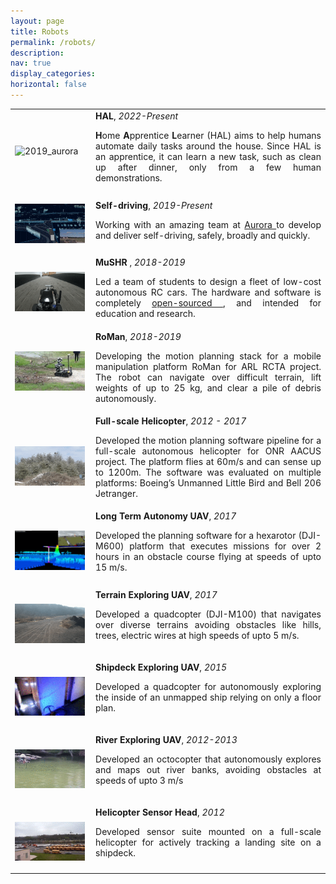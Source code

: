 ```yaml
---
layout: page
title: Robots
permalink: /robots/
description: 
nav: true
display_categories: 
horizontal: false
---
```


<table>
  <tr>
        <td style="text-align: right;">
            <p align="justify"> <img src="../assets/img/robots/2022_hal.gif" style="width:100%;" alt="2019_aurora" /> </p>
        </td>
        <td style="padding-left:2%; width:75%"><strong>HAL</strong>, <i> 2022-Present</i><br>
            <p></p>
            <p align="justify">
                 <b>H</b>ome <b>A</b>pprentice <b>L</b>earner (HAL) aims to help humans automate daily tasks around the house. Since HAL is an apprentice, it can learn a new task, such as clean up after dinner, only from a few human demonstrations.
            </p>
        </td>
  <tr>
  <tr>
        <td style="text-align: right;">
            <p align="justify"> <img src="../assets/img/robots/2021_aurora.gif" style="width:100%;" alt="2019_aurora" /> </p>
        </td>
        <td style="padding-left:2%; width:75%"><strong>Self-driving</strong>, <i> 2019-Present</i><br>
            <p></p>
            <p align="justify">
                Working with an amazing team at <a href="https://aurora.tech/" target="_blank"> Aurora </a> to develop and deliver self-driving, safely, broadly and quickly.   
            </p>
        </td>
    <tr>
    <tr>
        <td style="text-align: right;">
            <p align="justify"> <img src="../assets/img/robots/2018_racecar.gif" style="width:100%;" alt="2018_racecar" /> </p>
        </td>
        <td style="padding-left:2%; width:75%"> <strong> MuSHR </strong>, <i> 2018-2019</i><br>
            <p align="justify">
                Led a team of students to design a fleet of low-cost autonomous RC cars. The hardware and software is completely <a href="https://mushr.io/" target="_blank"> open-sourced </a>, 
                and intended for education and research. 
            </p>
        </td>
    <tr>
    <tr>
        <td style="text-align: right;">
            <p align="justify"> <img src="../assets/img/robots/2019_roman_short.gif" style="width:100%;" alt="2018_roman" /> </p>
        </td>
        <td style="padding-left:2%; width:75%"><strong>RoMan</strong>, <i>2018-2019</i> <br>
            <p align="justify">
                Developing the motion planning stack for a mobile manipulation platform RoMan for ARL RCTA project. 
                The robot can navigate over difficult terrain, lift weights of up to 25 kg, and clear a pile of debris autonomously. 
            </p>
        </td>
    <tr>
    <tr>
        <td style="text-align: right;"> <br>
            <p align="justify"> <img src="../assets/img/robots/2013_2017_aacus.gif" style="width:100%;" alt="2013_2017_aacus" /> </p>
        </td>
        <td style="padding-left:2%; width:75%"><strong>Full-scale Helicopter</strong>, <i>2012 - 2017</i> <br>
            <p align="justify">
                Developed the motion planning software pipeline for a full-scale autonomous helicopter for ONR
                AACUS project. The platform flies at 60m/s and can sense up to 1200m. The software was evaluated
                on multiple platforms: Boeing’s Unmanned Little Bird and Bell 206 Jetranger.
            </p>
        </td>
    <tr>
    <tr>
        <td style="text-align: right;"><br>
            <p align="justify"> <img src="../assets/img/robots/2017_hexarotor.gif" style="width:100%;" alt="2017_hexarotor" /> </p>
        </td>
        <td style="padding-left:2%; width:75%"><strong>Long Term Autonomy UAV</strong>, <i>2017</i> <br>
            <p align="justify">
                Developed the planning software for a hexarotor (DJI-M600) platform that executes missions for over 2 hours in an obstacle course flying at speeds of upto 15 m/s. 
            </p>
        </td>
    <tr>
    <tr>
        <td style="text-align: right;"> <br>
            <p align="justify"> <img src="../assets/img/robots/2017_mini_aacus.gif" style="width:100%;" alt="2017_mini_aacus" /> </p>
        </td>
        <td style="padding-left:2%; width:75%"><strong>Terrain Exploring UAV</strong>, <i>2017</i> <br>
            <p align="justify">
                Developed a quadcopter (DJI-M100) that navigates over diverse terrains avoiding obstacles like hills, trees, electric wires at 
                high speeds of upto 5 m/s. 
            </p>
        </td>
    <tr>
    <tr>
        <td style="text-align: right;"> <br>
            <p align="justify"> <img src="../assets/img/robots/2015_pixhawk.gif" style="width:100%;" alt="2015_pixhawk" /> </p>
        </td>
        <td style="padding-left:2%; width:75%"><strong>Shipdeck Exploring UAV</strong>, <i>2015</i> <br>
            <p align="justify">
                Developed a quadcopter for autonomously exploring the inside of an unmapped ship relying on only a floor plan. 
            </p>
        </td>
    <tr>
    <tr>
        <td style="text-align: right;"> <br>
            <p align="justify"> <img src="../assets/img/robots/2012_2013_octorotor.gif" style="width:100%;"
                    alt="2012_2013_octorotor" />
            </p>
        </td>
        <td style="padding-left:2%; width:75%"><strong>River Exploring UAV</strong>, <i>2012-2013</i> <br>
            <p align="justify">
                Developed an octocopter that autonomously explores and maps out river banks, avoiding obstacles at speeds of upto 3 m/s</p>
        </td>
    <tr>
    <tr>
        <td style="text-align: right;"> <br>
            <p align="justify"> <img src="../assets/img/robots/2012_helicopter_sensor.gif" style="width:100%;"
                    alt="2012_helicopter_sensor" />
            </p>
        </td>
        <td style="padding-left:2%; width:75%"><strong>Helicopter Sensor Head</strong>, <i>2012</i> <br>
            <p align="justify">
                Developed sensor suite mounted on a full-scale helicopter for actively tracking a landing site on a shipdeck. </p>
        </td>
    <tr>
